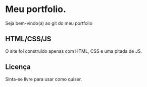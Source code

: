 # Meu portfolio.

Seja bem-vindo(a) ao git do meu portfolio

## HTML/CSS/JS
O site foi construído apenas com HTML, CSS e uma pitada de JS.

## Licença
Sinta-se livre para usar como quiser.
